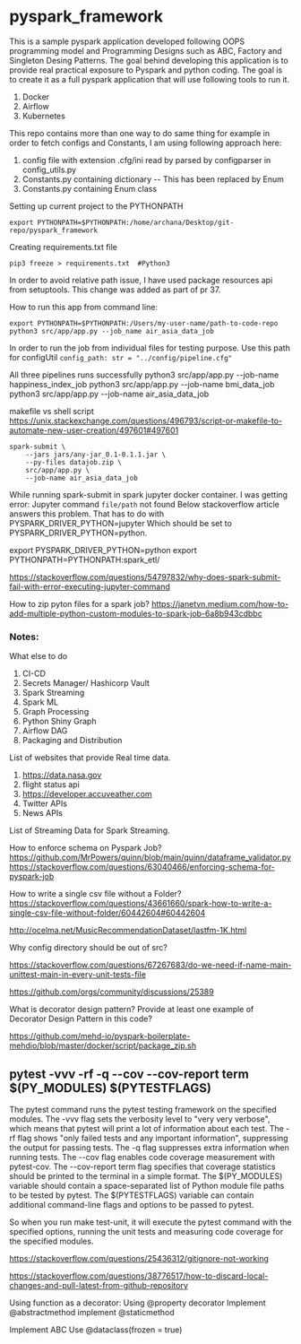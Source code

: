 # pyspark_framework

This is a sample pyspark application developed following OOPS programming model and Programming Designs such as ABC, Factory and Singleton Desing Patterns. 
The goal behind developing this application is to provide real practical exposure to Pyspark and python coding. The goal is to create it as a full pyspark application that will use following tools to run it. 
1. Docker
2. Airflow
3. Kubernetes


This repo contains more than one way to do same thing for example in order to fetch configs and Constants, 
I am using following approach here:
1. config file with extension .cfg/ini read by parsed by configparser in config_utils.py 
2. Constants.py containing dictionary --  This has been replaced by Enum 
3. Constants.py containing Enum class


Setting up current project to the PYTHONPATH
```commandline
export PYTHONPATH=$PYTHONPATH:/home/archana/Desktop/git-repo/pyspark_framework
```

Creating requirements.txt file

```commandline
pip3 freeze > requirements.txt  #Python3
```

In order to avoid relative path issue, I have used package resources api from setuptools. 
This change was added as part of pr 37. 

How to run this app from command line:

```
export PYTHONPATH=$PYTHONPATH:/Users/my-user-name/path-to-code-repo
python3 src/app/app.py --job_name air_asia_data_job
```

In order to run the job from individual files for testing purpose. Use this path for configUtil
`config_path: str = "../config/pipeline.cfg"`

All three pipelines runs successfully
python3 src/app/app.py --job-name happiness_index_job
python3 src/app/app.py --job-name bmi_data_job
python3 src/app/app.py --job-name air_asia_data_job


makefile vs shell script
https://unix.stackexchange.com/questions/496793/script-or-makefile-to-automate-new-user-creation/497601#497601


```	
spark-submit \
	--jars jars/any-jar_0.1-0.1.1.jar \
	--py-files datajob.zip \
	src/app/app.py \
	--job-name air_asia_data_job
```

While running spark-submit in spark jupyter docker container. I was getting error:
Jupyter command `file/path` not found
Below stackoverflow article answers this problem. That has to do with  PYSPARK_DRIVER_PYTHON=jupyter
Which should be set to PYSPARK_DRIVER_PYTHON=python. 

export PYSPARK_DRIVER_PYTHON=python
export PYTHONPATH=PYTHONPATH:spark_etl/



https://stackoverflow.com/questions/54797832/why-does-spark-submit-fail-with-error-executing-jupyter-command

How to zip pyton files for a spark job?
https://janetvn.medium.com/how-to-add-multiple-python-custom-modules-to-spark-job-6a8b943cdbbc
### Notes:

What else to do 
1. CI-CD
2. Secrets Manager/ Hashicorp Vault
3. Spark Streaming
4. Spark ML
5. Graph Processing
6. Python Shiny Graph
7. Airflow DAG
8. Packaging and Distribution


List of websites that provide Real time data.
1. https://data.nasa.gov
2. flight status api
3. https://developer.accuveather.com
4. Twitter APIs
5. News APIs

List of Streaming Data for Spark Streaming. 


How to enforce schema on Pyspark Job?
https://github.com/MrPowers/quinn/blob/main/quinn/dataframe_validator.py
https://stackoverflow.com/questions/63040466/enforcing-schema-for-pyspark-job


How to write a single csv file without a Folder?
https://stackoverflow.com/questions/43661660/spark-how-to-write-a-single-csv-file-without-folder/60442604#60442604


http://ocelma.net/MusicRecommendationDataset/lastfm-1K.html

Why config directory should be out of src?


https://stackoverflow.com/questions/67267683/do-we-need-if-name-main-unittest-main-in-every-unit-tests-file


https://github.com/orgs/community/discussions/25389


What is decorator design pattern? Provide at least one example of Decorator Design Pattern in this code?


https://github.com/mehd-io/pyspark-boilerplate-mehdio/blob/master/docker/script/package_zip.sh



## pytest -vvv -rf -q --cov --cov-report term $(PY_MODULES) $(PYTESTFLAGS)
The pytest command runs the pytest testing framework on the specified modules.
The -vvv flag sets the verbosity level to "very very verbose", which means that pytest will print a lot of information about each test.
The -rf flag shows "only failed tests and any important information", suppressing the output for passing tests.
The -q flag suppresses extra information when running tests.
The --cov flag enables code coverage measurement with pytest-cov.
The --cov-report term flag specifies that coverage statistics should be printed to the terminal in a simple format.
The $(PY_MODULES) variable should contain a space-separated list of Python module file paths to be tested by pytest.
The $(PYTESTFLAGS) variable can contain additional command-line flags and options to be passed to pytest.

So when you run make test-unit, it will execute the pytest command with the specified options, running the unit tests and measuring code coverage for the specified modules.

https://stackoverflow.com/questions/25436312/gitignore-not-working

https://stackoverflow.com/questions/38776517/how-to-discard-local-changes-and-pull-latest-from-github-repository


Using function as a decorator:
Using @property decorator
Implement @abstractmethod
implement @staticmethod

Implement ABC
Use @dataclass(frozen = true)


